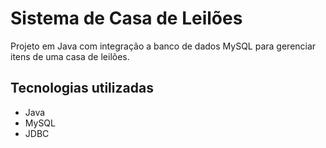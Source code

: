 # Sistema de Casa de Leilões

Projeto em Java com integração a banco de dados MySQL para gerenciar itens de uma casa de leilões.

## Tecnologias utilizadas
- Java
- MySQL
- JDBC

